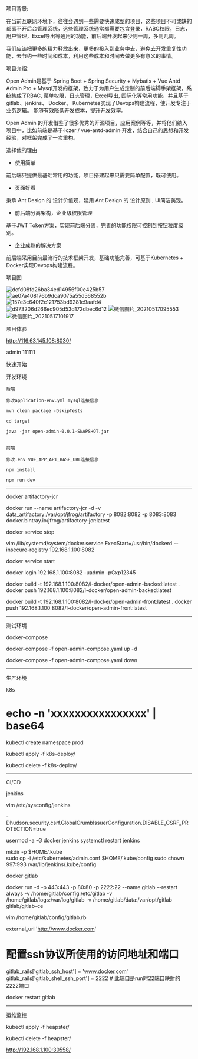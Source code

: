 项目背景:

在当前互联网环境下，往往会遇到一些需要快速成型的项目，这些项目不可或缺的都离不开后台管理系统，这些管理系统通常都需要包含登录，RABC权限，日志，用户管理，Excel导出等通用的功能，前后端开发起来少则一周，多则几周。

我们应该把更多的精力释放出来，更多的投入到业务中去，避免去开发重复性功能，去节约一些时间和成本，利用这些成本和时间去做更多有意义的事情。

项目介绍:

Open Admin是基于 Spring Boot + Spring Security + Mybatis + Vue Antd Admin Pro + Mysql开发的框架，致力于为用户生成定制的前后端脚手架框架，系统集成了RBAC, 菜单权限，日志管理，Excel导出, 国际化等常用功能，并且基于gitlab、jenkins、 Docker、 Kubernetes实现了Devops构建流程，使开发专注于业务逻辑。 能够有效降低开发成本，提升开发效率。

Open Admin 的开发借鉴了很多优秀的开源项目，应用案例等等，并将他们纳入项目中，比如前端是基于·iczer / vue-antd-admin·开发，结合自己的思想和开发经验，对框架完成了一次重构。

选择他的理由


- 使用简单

前后端只提供最基础常用的功能，项目搭建起来只需要简单配置，既可使用。

- 页面好看

秉承 Ant Design 的 设计价值观，延用 Ant Design 的 设计原则 , UI简洁美观。

- 前后端分离架构，企业级权限管理

基于JWT Token方案，实现前后端分离，完善的功能权限可控制到按钮粒度级别。

- 企业成熟的解决方案

前后端采用目前最流行的技术框架开发，基础功能完善，可基于Kubernetes + Docker实现Devops构建流程。


项目图

![dcfd08fd26ba34ed14956f00e425b57](https://user-images.githubusercontent.com/45785238/123389408-6d603b80-d5cc-11eb-80be-871abf2eadb7.png)
![ae07a408176b9dca9075a55d568552b](https://user-images.githubusercontent.com/45785238/123389431-74874980-d5cc-11eb-9462-2fc00926337d.png)
![157e3c640f2c121753bd9281c9aafd4](https://user-images.githubusercontent.com/45785238/123389440-76e9a380-d5cc-11eb-9cdb-2182c84fa74a.png)
![d973206d266ec905d53d172dbec6d12](https://user-images.githubusercontent.com/45785238/123389447-78b36700-d5cc-11eb-9010-ef942d8287ba.png)
![微信图片_20210517095553](https://user-images.githubusercontent.com/45785238/123389467-7c46ee00-d5cc-11eb-88c2-2aa134728370.png)
![微信图片_20210517101917](https://user-images.githubusercontent.com/45785238/123389478-7f41de80-d5cc-11eb-81d1-2ed8c09ddfe8.png)


项目体验

http://116.63.145.108:8030/

admin  111111


快速开始

开发环境

	后端

	修改application-env.yml mysql连接信息

	mvn clean package -DskipTests

	cd target

	java -jar open-admin-0.0.1-SNAPSHOT.jar


	前端

	修改.env VUE_APP_API_BASE_URL连接信息

	npm install 

	npm run dev
-------------------------------------

docker artifactory-jcr

docker run --name artifactory-jcr -d -v data_artifactory:/var/opt/jfrog/artifactory -p 8082:8082 -p 8083:8083 docker.bintray.io/jfrog/artifactory-jcr:latest

docker service stop

vim /lib/systemd/system/docker.service 
ExecStart=/usr/bin/dockerd --insecure-registry 192.168.1.100:8082

docker service start

docker login 192.168.1.100:8082 -uadmin -pCxp12345

docker build -t 192.168.1.100:8082/l-docker/open-admin-backed:latest .
docker push 192.168.1.100:8082/l-docker/open-admin-backed:latest

docker build -t 192.168.1.100:8082/l-docker/open-admin-front:latest .
docker push 192.168.1.100:8082/l-docker/open-admin-front:latest

-------------------------------------

测试环境

docker-compose

docker-compose -f open-admin-compose.yaml up -d

docker-compose -f open-admin-compose.yaml down

-------------------------------------

生产环境

k8s


# echo -n 'xxxxxxxxxxxxxxxx' | base64


kubectl create namespace prod

kubectl apply -f k8s-deploy/

kubectl delete -f k8s-deploy/

-----------------------


CI/CD


jenkins

vim /etc/sysconfig/jenkins

-Dhudson.security.csrf.GlobalCrumbIssuerConfiguration.DISABLE_CSRF_PROTECTION=true

usermod -a -G docker jenkins
systemctl restart jenkins

mkdir -p $HOME/.kube  
sudo cp -i /etc/kubernetes/admin.conf $HOME/.kube/config
sudo chown 997:993 /var/lib/jenkins/.kube/config



docker gitlab

docker run -d  -p 443:443 -p 80:80 -p 2222:22 --name gitlab --restart always -v /home/gitlab/config:/etc/gitlab -v /home/gitlab/logs:/var/log/gitlab -v /home/gitlab/data:/var/opt/gitlab gitlab/gitlab-ce


vim /home/gitlab/config/gitlab.rb

external_url 'http://www.docker.com'
 
# 配置ssh协议所使用的访问地址和端口
gitlab_rails['gitlab_ssh_host'] = 'www.docker.com'
gitlab_rails['gitlab_shell_ssh_port'] = 2222 # 此端口是run时22端口映射的2222端口


docker restart gitlab


-----------------------

运维监控


kubectl apply -f heapster/

kubectl delete -f heapster/

http://192.168.1.100:30558/
